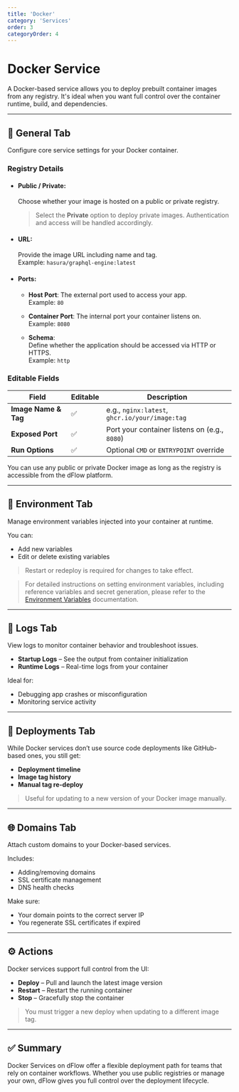 ```yaml
---
title: 'Docker'
category: 'Services'
order: 3
categoryOrder: 4
---
```


# Docker Service

A Docker-based service allows you to deploy prebuilt container images from any
registry. It's ideal when you want full control over the container runtime,
build, and dependencies.

---

## 🔧 General Tab

Configure core service settings for your Docker container.

### Registry Details

- #### Public / Private:

  Choose whether your image is hosted on a public or private registry.

  > Select the **Private** option to deploy private images. Authentication and
  > access will be handled accordingly.

- #### URL:

  Provide the image URL including name and tag.  
  Example: `hasura/graphql-engine:latest`

- #### Ports:

  - **Host Port**: The external port used to access your app.  
    Example: `80`
  - **Container Port**: The internal port your container listens on.  
    Example: `8080`

  - **Schema**:  
    Define whether the application should be accessed via HTTP or HTTPS.  
    Example: `http`

### Editable Fields

<table>
  <thead>
    <tr>
      <th>Field</th>
      <th>Editable</th>
      <th>Description</th>
    </tr>
  </thead>
  <tbody>
    <tr>
      <td><strong>Image Name & Tag</strong></td>
      <td>✅</td>
      <td>e.g., <code>nginx:latest</code>, <code>ghcr.io/your/image:tag</code></td>
    </tr>
    <tr>
      <td><strong>Exposed Port</strong></td>
      <td>✅</td>
      <td>Port your container listens on (e.g., <code>8080</code>)</td>
    </tr>
    <tr>
      <td><strong>Run Options</strong></td>
      <td>✅</td>
      <td>Optional <code>CMD</code> or <code>ENTRYPOINT</code> override</td>
    </tr>
  </tbody>
</table>

You can use any public or private Docker image as long as the registry is
accessible from the dFlow platform.

---

## 🌱 Environment Tab

Manage environment variables injected into your container at runtime.

You can:

- Add new variables
- Edit or delete existing variables

> Restart or redeploy is required for changes to take effect.

> For detailed instructions on setting environment variables, including
> reference variables and secret generation, please refer to the
> [Environment Variables](./environment-variables) documentation.

---

## 📜 Logs Tab

View logs to monitor container behavior and troubleshoot issues.

- **Startup Logs** – See the output from container initialization
- **Runtime Logs** – Real-time logs from your container

Ideal for:

- Debugging app crashes or misconfiguration
- Monitoring service activity

---

## 🚀 Deployments Tab

While Docker services don’t use source code deployments like GitHub-based ones,
you still get:

- **Deployment timeline**
- **Image tag history**
- **Manual tag re-deploy**

> Useful for updating to a new version of your Docker image manually.

---

## 🌐 Domains Tab

Attach custom domains to your Docker-based services.

Includes:

- Adding/removing domains
- SSL certificate management
- DNS health checks

Make sure:

- Your domain points to the correct server IP
- You regenerate SSL certificates if expired

---

## ⚙️ Actions

Docker services support full control from the UI:

- **Deploy** – Pull and launch the latest image version
- **Restart** – Restart the running container
- **Stop** – Gracefully stop the container

> You must trigger a new deploy when updating to a different image tag.

---

## ✅ Summary

Docker Services on dFlow offer a flexible deployment path for teams that rely on
container workflows. Whether you use public registries or manage your own, dFlow
gives you full control over the deployment lifecycle.
